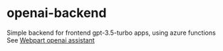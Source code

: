 # openai-backend

Simple backend for frontend gpt-3.5-turbo apps, using azure functions   
See [Webpart openai assistant](https://github.com/tarzzi/webpart-openai-assistant)

